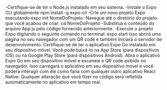 -Certifique-se de ter o Node.js instalado em seu sistema.
-Instale o Expo CLI globalmente npm install -g expo-cli
-Crie um novo projeto Expo executando expo init NomeDoProjeto
-Navegue até o diretório do projeto que você acabou de criar: cd NomeDoProjeto
-Substitua o conteúdo do arquivo App.js pelo código fornecido anteriormente.
-Execute o projeto Expo digitando o seguinte comando no terminal: expo start
Isso abrirá uma página no seu navegador com um QR code e também iniciará o servidor de desenvolvimento. Certifique-se de ter o aplicativo Expo Go instalado em seu dispositivo móvel. Você pode baixá-lo na App Store (para dispositivos iOS) ou na Google Play Store (para dispositivos Android).
Abra o aplicativo Expo Go em seu dispositivo móvel e escaneie o QR code exibido no navegador.
Isso carregará o aplicativo em seu dispositivo móvel e você poderá interagir com ele como faria com qualquer outro aplicativo React Native. Qualquer alteração que você fizer no código será refletida automaticamente no aplicativo em tempo real.
